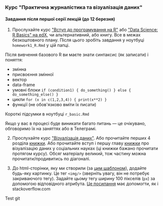 ### Курс "Практична журналістика та візуалізація даних"
#### Завдання після першої серії лекцій (до 12 березня)

1. Прослухайте курс ["Вступ до програмування на R"](https://www.datacamp.com/courses/free-introduction-to-r) або ["Data Science: R Basics" на edX](https://courses.edx.org/courses/course-v1:HarvardX+PH125.1x+1T2020/course/), чи альтернативний, або книгу. Все в межах безкоштовного плану. Після цього зробіть завдання у ноутбуці `homework1_R.Rmd` у цій папці.

Після вивчення базового R ви маєте знати синтаксис (як записати) і поняття:
- змінна
- присвоєння змінної
- вектор
- data-frame
- умовні блоки `if (condition1) { do_something() } else { do_something_else() }`
- цикли `for (x in c(1,2,3,4)) { print(x**2) }`
- функції (не обов'язково вміти їх писати)

Короткі підсумки в ноутбуці `r_basic.Rmd`

Якщо у вас в процесі буде виникати багато питань — це очікувано, обговоримо їх на заняттях або в Телеграмі.

2. Прослухайте курс ["Візуалізація даних"](https://courses.prometheus.org.ua/courses/IRF/DV101/2016_T3/about). Або прочитайте перших 4 розділа [книжки](https://serialmentor.com/dataviz/). Або прочитайте вступ і першу главу [книжки](http://socviz.co/) про візуалізацію даних у соціальних науках (ці книжки бажано прочитати протягом курсу). Обсяг матеріалу великий, тож частину можна прочитати/продивитись по діагоналі.

3. До html-сторінки, яку ми створили (за [цим шаблоном](https://www.w3schools.com/html/)), додайте будь-яку картинку. Це тег `<img/>` (зверніть увагу, він не потребує закриваючого тегу). Задайте цьому тегу ширину 100 пікселів (`px`) за допомогою відповідного атрибута. [Це посилання](https://www.w3schools.com/tags/att_img_width.asp) має допомогти, як і stackoverflow.com 


Test git

 



 
 
 
 
 
 
 
 
 
 
